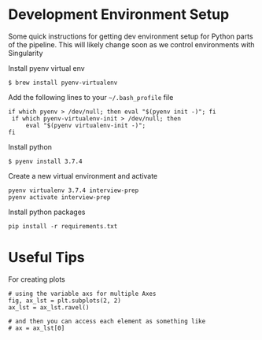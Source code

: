 # Development Environment Setup
Some quick instructions for getting dev environment setup for Python parts of the pipeline. This will likely change soon as we control environments with Singularity

Install pyenv virtual env
```
$ brew install pyenv-virtualenv
```

Add the following lines to your `~/.bash_profile` file
```
if which pyenv > /dev/null; then eval "$(pyenv init -)"; fi                                       
 if which pyenv-virtualenv-init > /dev/null; then
     eval "$(pyenv virtualenv-init -)";
fi
```

Install python
```
$ pyenv install 3.7.4
```

Create a new virtual environment and activate
```
pyenv virtualenv 3.7.4 interview-prep
pyenv activate interview-prep
```

Install python packages
```
pip install -r requirements.txt
```

# Useful Tips
For creating plots

```
# using the variable axs for multiple Axes
fig, ax_lst = plt.subplots(2, 2)
ax_lst = ax_lst.ravel()

# and then you can access each element as something like
# ax = ax_lst[0]
```